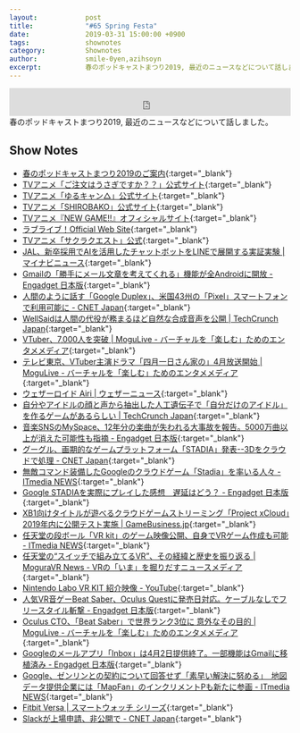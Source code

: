 ```yaml
---
layout:            post
title:             "#65 Spring Festa"
date:              2019-03-31 15:00:00 +0900
tags:              shownotes
category:          Shownotes
author:            smile-0yen,azihsoyn
excerpt:           春のポッドキャストまつり2019, 最近のニュースなどについて話しました。
---
```

<iframe width="100%" height="50" scrolling="no" frameborder="no" src="https://w.soundcloud.com/player/?url=https%3A//api.soundcloud.com/tracks/598654704&amp;auto_play=false&amp;hide_related=false&amp;show_user=true&amp;show_reposts=false&amp;visual=false&amp;show_artwork=false&amp;default_height=75"></iframe>
春のポッドキャストまつり2019, 最近のニュースなどについて話しました。

## Show Notes
- [春のポッドキャストまつり2019のご案内](https://sfreeengineer.wixsite.com/podcastfes2019spring){:target="_blank"}
- [TVアニメ「ご注文はうさぎですか？？」公式サイト](http://www.gochiusa.com/){:target="_blank"}
- [TVアニメ「ゆるキャン△」公式サイト](http://yurucamp.jp/){:target="_blank"}
- [TVアニメ「SHIROBAKO」公式サイト](http://shirobako-anime.com/){:target="_blank"}
- [TVアニメ『NEW GAME\!\!』オフィシャルサイト](http://newgame-anime.com/){:target="_blank"}
- [ラブライブ！Official Web Site](http://www.lovelive-anime.jp/){:target="_blank"}
- [TVアニメ「サクラクエスト」公式](http://sakura-quest.com/){:target="_blank"}
- [JAL、新卒採用でAIを活用したチャットボットをLINEで展開する実証実験 \| マイナビニュース](https://news.mynavi.jp/article/20190304-782192/){:target="_blank"}
- [Gmailの「勝手にメール文章を考えてくれる」機能が全Androidに開放 \- Engadget 日本版](https://japanese.engadget.com/2019/03/07/gmail-android/){:target="_blank"}
- [人間のように話す「Google Duplex」、米国43州の「Pixel」スマートフォンで利用可能に \- CNET Japan](https://japan.cnet.com/article/35133809/){:target="_blank"}
- [WellSaidは人間の代役が務まるほど自然な合成音声を公開 \| TechCrunch Japan](https://jp.techcrunch.com/2019/03/09/2019-03-07-wellsaid-aims-to-make-natural-sounding-synthetic-speech-a-credible-alternative-to-real-humans/){:target="_blank"}
- [VTuber、7,000人を突破 \| MoguLive \- バーチャルを「楽しむ」ためのエンタメメディア](https://www.moguravr.com/vtuber-7000/){:target="_blank"}
- [テレビ東京、VTuber主演ドラマ「四月一日さん家の」4月放送開始 \| MoguLive \- バーチャルを「楽しむ」ためのエンタメメディア](https://www.moguravr.com/vtuber-tvtokyo/){:target="_blank"}
- [ウェザーロイド Airi \| ウェザーニュース](http://weathernews.jp/weatheroid/){:target="_blank"}
- [自分やアイドルの顔と声から抽出した人工遺伝子で「自分だけのアイドル」を作るゲームがあるらしい \| TechCrunch Japan](https://jp.techcrunch.com/2019/03/19/geneidol/){:target="_blank"}
- [音楽SNSのMySpace、12年分の楽曲が失われる大事故を報告。5000万曲以上が消えた可能性も指摘 \- Engadget 日本版](https://japanese.engadget.com/2019/03/20/sns-myspace-12-5000/){:target="_blank"}
- [グーグル、画期的なゲームプラットフォーム「STADIA」発表\-\-3Dをクラウドで処理 \- CNET Japan](https://japan.cnet.com/article/35134457/){:target="_blank"}
- [無敵コマンド装備したGoogleのクラウドゲーム「Stadia」を率いる人々 \- ITmedia NEWS](https://www.itmedia.co.jp/news/articles/1903/24/news017.html){:target="_blank"}
- [Google STADIAを実際にプレイした感想　遅延はどう？ \- Engadget 日本版](https://japanese.engadget.com/2019/03/21/google-stadia/){:target="_blank"}
- [XB1向けタイトルが遊べるクラウドゲームストリーミング「Project xCloud」2019年内に公開テスト実施 \| GameBusiness\.jp](https://www.gamebusiness.jp/article/2019/03/14/15527.html){:target="_blank"}
- [任天堂の段ボール「VR kit」のゲーム映像公開、自身でVRゲーム作成も可能 \- ITmedia NEWS](https://www.itmedia.co.jp/news/articles/1903/22/news110.html){:target="_blank"}
- [任天堂の“スイッチで組み立てるVR”、その経緯と歴史を振り返る \| MoguraVR News \- VRの「いま」を掘りだすニュースメディア](https://www.moguravr.com/nintendo-vr/){:target="_blank"}
- [Nintendo Labo VR KIT 紹介映像 \- YouTube](https://www.youtube.com/watch?v=xSGhGDUD6B0&feature=youtu.be){:target="_blank"}
- [人気VR音ゲーBeat Saber、Oculus Questに発売日対応。ケーブルなしでフリースタイル斬撃 \- Engadget 日本版](https://japanese.engadget.com/2019/03/19/vr-beat-saber-oculus-quest/){:target="_blank"}
- [Oculus CTO、「Beat Saber」で世界ランク3位に 意外なその目的 \| MoguLive \- バーチャルを「楽しむ」ためのエンタメメディア](https://www.moguravr.com/beat-saber-11/){:target="_blank"}
- [Googleのメールアプリ「Inbox」は4月2日提供終了。一部機能はGmailに移植済み \- Engadget 日本版](https://japanese.engadget.com/2019/03/20/google-inbox-4-2-gmail/){:target="_blank"}
- [Google、ゼンリンとの契約について回答せず「素早い解決に努める」　地図データ提供企業には「MapFan」のインクリメントPも新たに参画 \- ITmedia NEWS](https://www.itmedia.co.jp/news/articles/1903/22/news099.html){:target="_blank"}
- [Fitbit Versa \| スマートウォッチ シリーズ](https://www.fitbit.com/jp/versa){:target="_blank"}
- [Slackが上場申請、非公開で \- CNET Japan](https://japan.cnet.com/article/35132259/){:target="_blank"}
